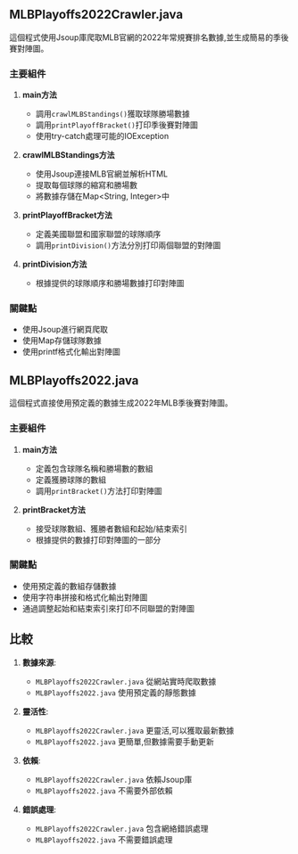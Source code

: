 

## MLBPlayoffs2022Crawler.java

這個程式使用Jsoup庫爬取MLB官網的2022年常規賽排名數據,並生成簡易的季後賽對陣圖。

### 主要組件

1. **main方法**
   - 調用`crawlMLBStandings()`獲取球隊勝場數據
   - 調用`printPlayoffBracket()`打印季後賽對陣圖
   - 使用try-catch處理可能的IOException

2. **crawlMLBStandings方法**
   - 使用Jsoup連接MLB官網並解析HTML
   - 提取每個球隊的縮寫和勝場數
   - 將數據存儲在Map<String, Integer>中

3. **printPlayoffBracket方法**
   - 定義美國聯盟和國家聯盟的球隊順序
   - 調用`printDivision()`方法分別打印兩個聯盟的對陣圖

4. **printDivision方法**
   - 根據提供的球隊順序和勝場數據打印對陣圖

### 關鍵點

- 使用Jsoup進行網頁爬取
- 使用Map存儲球隊數據
- 使用printf格式化輸出對陣圖

## MLBPlayoffs2022.java

這個程式直接使用預定義的數據生成2022年MLB季後賽對陣圖。

### 主要組件

1. **main方法**
   - 定義包含球隊名稱和勝場數的數組
   - 定義獲勝球隊的數組
   - 調用`printBracket()`方法打印對陣圖

2. **printBracket方法**
   - 接受球隊數組、獲勝者數組和起始/結束索引
   - 根據提供的數據打印對陣圖的一部分

### 關鍵點

- 使用預定義的數組存儲數據
- 使用字符串拼接和格式化輸出對陣圖
- 通過調整起始和結束索引來打印不同聯盟的對陣圖

## 比較

1. **數據來源**:
   - `MLBPlayoffs2022Crawler.java` 從網站實時爬取數據
   - `MLBPlayoffs2022.java` 使用預定義的靜態數據

2. **靈活性**:
   - `MLBPlayoffs2022Crawler.java` 更靈活,可以獲取最新數據
   - `MLBPlayoffs2022.java` 更簡單,但數據需要手動更新

3. **依賴**:
   - `MLBPlayoffs2022Crawler.java` 依賴Jsoup庫
   - `MLBPlayoffs2022.java` 不需要外部依賴

4. **錯誤處理**:
   - `MLBPlayoffs2022Crawler.java` 包含網絡錯誤處理
   - `MLBPlayoffs2022.java` 不需要錯誤處理
